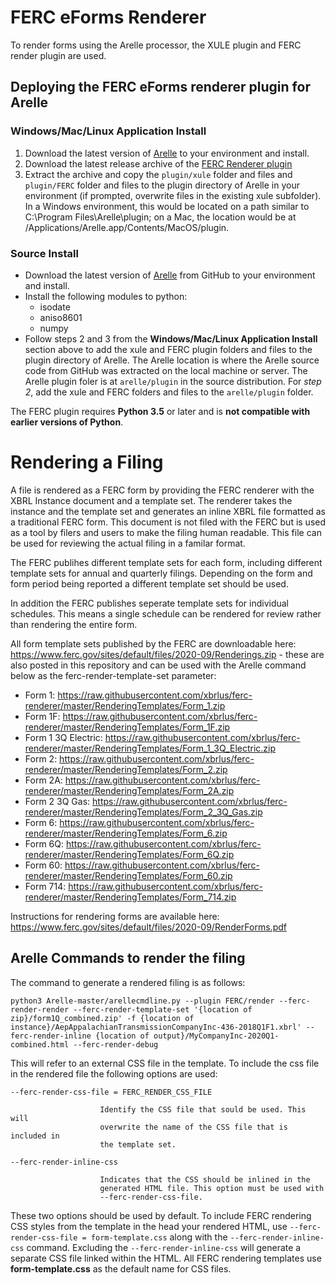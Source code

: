 # FERC eForms Renderer

To render forms using the Arelle processor, the XULE plugin and FERC render plugin are used.

## <a name="deploying"></a>Deploying the FERC eForms renderer plugin for Arelle
### Windows/Mac/Linux Application Install
1. Download the latest version of [Arelle](http://arelle.org/pub/) to your environment and install. 
2. Download the latest release archive of the [FERC Renderer plugin](../../releases) 
3. Extract the archive and copy the ```plugin/xule``` folder and files and ```plugin/FERC``` folder and files to the plugin directory of Arelle in your environment (if prompted, overwrite files in the existing xule subfolder). In a Windows environment, this would be located on a path similar to C:\Program Files\Arelle\plugin; on a Mac, the location would be at /Applications/Arelle.app/Contents/MacOS/plugin. 

### Source Install
* Download the latest version of [Arelle](https://github.com/Arelle/Arelle/) from GitHub to your environment and install. 
* Install the following modules to python:
  * isodate
  * aniso8601
  * numpy
* Follow steps 2 and 3 from the **Windows/Mac/Linux Application Install** section above to add the xule and FERC plugin folders and files to the plugin directory of Arelle. The Arelle location is where the Arelle source code from GitHub was extracted on the local machine or server. The Arelle plugin foler is at ```arelle/plugin``` in the source distribution. For *step 2*, add the xule and FERC folders and files to the ```arelle/plugin``` folder.

The FERC plugin requires **Python 3.5** or later and is **not compatible with earlier versions of Python**.

# Rendering a Filing

A file is rendered as a FERC form by providing the FERC renderer with the XBRL Instance document and a template set. The renderer takes the instance and the template set and generates an inline XBRL file formatted as a traditional FERC form. This document is not filed with the FERC but is used as a tool by filers and users to make the filing human readable.  This file can be used for reviewing the actual filing in a familar format.

The FERC publihes different template sets for each form, including different template sets for annual and quarterly filings. Depending on the form and form period being reported a different template set should be used. 

In addition the FERC publishes seperate template sets for individual schedules.  This means a single schedule can be rendered for review rather than rendering the entire form.

All form template sets published by the FERC are downloadable here: https://www.ferc.gov/sites/default/files/2020-09/Renderings.zip - these are also posted in this repository and can be used with the Arelle command below as the ferc-render-template-set parameter:

 - Form 1: https://raw.githubusercontent.com/xbrlus/ferc-renderer/master/RenderingTemplates/Form_1.zip
 - Form 1F: https://raw.githubusercontent.com/xbrlus/ferc-renderer/master/RenderingTemplates/Form_1F.zip
 - Form 1 3Q Electric: https://raw.githubusercontent.com/xbrlus/ferc-renderer/master/RenderingTemplates/Form_1_3Q_Electric.zip
 - Form 2: https://raw.githubusercontent.com/xbrlus/ferc-renderer/master/RenderingTemplates/Form_2.zip
 - Form 2A: https://raw.githubusercontent.com/xbrlus/ferc-renderer/master/RenderingTemplates/Form_2A.zip
 - Form 2 3Q Gas: https://raw.githubusercontent.com/xbrlus/ferc-renderer/master/RenderingTemplates/Form_2_3Q_Gas.zip
 - Form 6: https://raw.githubusercontent.com/xbrlus/ferc-renderer/master/RenderingTemplates/Form_6.zip
 - Form 6Q: https://raw.githubusercontent.com/xbrlus/ferc-renderer/master/RenderingTemplates/Form_6Q.zip
 - Form 60: https://raw.githubusercontent.com/xbrlus/ferc-renderer/master/RenderingTemplates/Form_60.zip
 - Form 714: https://raw.githubusercontent.com/xbrlus/ferc-renderer/master/RenderingTemplates/Form_714.zip

Instructions for rendering forms are available here: https://www.ferc.gov/sites/default/files/2020-09/RenderForms.pdf

## Arelle Commands to render the filing
The command to generate a rendered  filing is as follows:

``python3 Arelle-master/arellecmdline.py --plugin FERC/render --ferc-render-render --ferc-render-template-set '{location of zip}/form1Q_combined.zip' -f {location of instance}/AepAppalachianTransmissionCompanyInc-436-2018Q1F1.xbrl' --ferc-render-inline {location of output}/MyCompanyInc-2020Q1-combined.html --ferc-render-debug``

This will refer to an external CSS file in the template. To include the css file in the rendered file the following options are used:

 ``--ferc-render-css-file = FERC_RENDER_CSS_FILE``
 
                        Identify the CSS file that sould be used. This will
                        overwrite the name of the CSS file that is included in
                        the template set.
                        
                        
 ``--ferc-render-inline-css``
  
                        Indicates that the CSS should be inlined in the
                        generated HTML file. This option must be used with
                        --ferc-render-css-file.

These two options should be used by default.  To include FERC rendering CSS styles from the template in the head your rendered HTML, use ``--ferc-render-css-file = form-template.css`` along with the ``--ferc-render-inline-css`` command.  Excluding the ``--ferc-render-inline-css`` will generate a separate CSS file linked within the HTML. All FERC rendering templates use **form-template.css** as the default name for CSS files.
